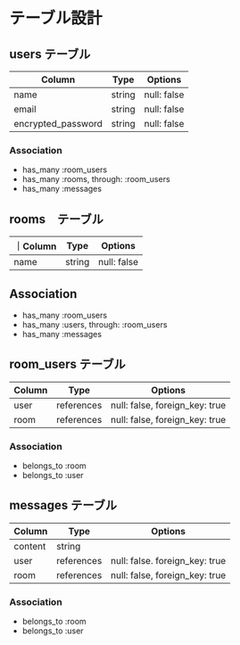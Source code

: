 # テーブル設計

## users テーブル

| Column             | Type    | Options    |
|------------------- |---------|----------- |
| name               | string  | null: false|
| email              | string  | null: false|
| encrypted_password | string  | null: false|

### Association

- has_many :room_users
- has_many :rooms, through: :room_users
- has_many :messages

## rooms　テーブル

｜Column  | Type     | Options     |
|-------  | -------- |------------ |
| name    | string   | null: false |

## Association

- has_many :room_users
- has_many :users, through: :room_users
- has_many :messages

## room_users テーブル

| Column  | Type        | Options                          |
|-------- | ----------  | -------------------------------  |
| user    | references  | null: false, foreign_key: true   |
| room    | references  | null: false, foreign_key: true   |

### Association

- belongs_to :room
- belongs_to :user

## messages テーブル

| Column  | Type        | Options                          |
|-------- | ----------  | -------------------------------  |
| content | string      |                                  |
| user    | references  | null: false. foreign_key: true   |
| room    | references  | null: false, foreign_key: true   |

### Association

- belongs_to :room
- belongs_to :user